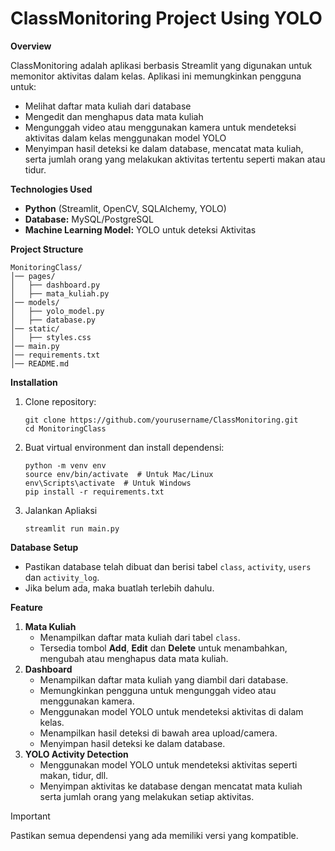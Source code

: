# ClassMonitoring Project Using YOLO
__Overview__

ClassMonitoring adalah aplikasi berbasis Streamlit yang digunakan untuk memonitor aktivitas dalam kelas. Aplikasi ini memungkinkan pengguna untuk:
- Melihat daftar mata kuliah dari database
- Mengedit dan menghapus data mata kuliah
- Mengunggah video atau menggunakan kamera untuk mendeteksi aktivitas dalam kelas menggunakan model YOLO
- Menyimpan hasil deteksi ke dalam database, mencatat mata kuliah, serta jumlah orang yang melakukan aktivitas tertentu seperti makan atau tidur.

__Technologies Used__

- __Python__ (Streamlit, OpenCV, SQLAlchemy, YOLO)
- __Database:__ MySQL/PostgreSQL
- __Machine Learning Model:__ YOLO untuk deteksi Aktivitas

__Project Structure__
```
MonitoringClass/
│── pages/
│   ├── dashboard.py
│   ├── mata_kuliah.py
│── models/
│   ├── yolo_model.py
│   ├── database.py
│── static/
│   ├── styles.css
│── main.py
│── requirements.txt
│── README.md
```

__Installation__
1. Clone repository:
   ```
   git clone https://github.com/yourusername/ClassMonitoring.git
   cd MonitoringClass
   ```
2. Buat virtual environment dan install dependensi:
   ```
   python -m venv env
   source env/bin/activate  # Untuk Mac/Linux
   env\Scripts\activate  # Untuk Windows
   pip install -r requirements.txt
   ```
3. Jalankan Apliaksi
   ```
   streamlit run main.py
   ```
__Database Setup__

- Pastikan database telah dibuat dan berisi tabel `class`, `activity`, `users` dan `activity_log`.
- Jika belum ada, maka buatlah terlebih dahulu.

__Feature__

1. __Mata Kuliah__
   - Menampilkan daftar mata kuliah dari tabel `class`.
   - Tersedia tombol __Add__, __Edit__ dan __Delete__ untuk menambahkan, mengubah atau menghapus data mata kuliah.
2. __Dashboard__
   - Menampilkan daftar mata kuliah yang diambil dari database.
   - Memungkinkan pengguna untuk mengunggah video atau menggunakan kamera.
   - Menggunakan model YOLO untuk mendeteksi aktivitas di dalam kelas.
   - Menampilkan hasil deteksi di bawah area upload/camera.
   - Menyimpan hasil deteksi ke dalam database.
3. __YOLO Activity Detection__
   - Menggunakan model YOLO untuk mendeteksi aktivitas seperti makan, tidur, dll.
   - Menyimpan aktivitas ke database dengan mencatat mata kuliah serta jumlah orang yang melakukan setiap aktivitas.

> [!IMPORTANT]
> Pastikan semua dependensi yang ada memiliki versi yang kompatible.
